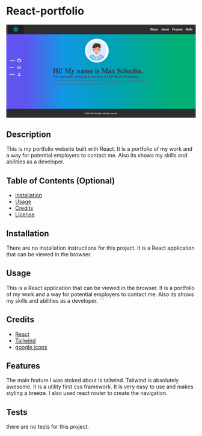 # React-portfolio

![Alt text](src/assets/Screenshot%202023-04-12%20at%206.02.27%20PM%20(2).png)

## Description

This is my portfolio website built with React. It is a portfolio of my work and a way for potential employers to contact me. Also its shows my skills and abilities as a developer.

## Table of Contents (Optional)

- [Installation](#installation)
- [Usage](#usage)
- [Credits](#credits)
- [License](#license)

## Installation

There are no installation instructions for this project. It is a React application that can be viewed in the browser.

## Usage

This is a React application that can be viewed in the browser. It is a portfolio of my work and a way for potential employers to contact me. Also its shows my skills and abilities as a developer.
    ```

## Credits

- [React](https://reactjs.org/)
- [Tailwind](https://tailwindcss.com/)
- [google icons](https://fonts.google.com/icons)


## Features

The main feature I was stoked about is tailwind. Tailwind is absolutely awesome. 
It is a utility first css framework. It is very easy to use and makes styling a breeze.
I also used react router to create the navigation.


## Tests

there are no tests for this project.